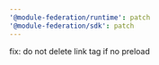 ```yaml
---
'@module-federation/runtime': patch
'@module-federation/sdk': patch
---
```


fix: do not delete link tag if no preload
